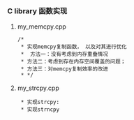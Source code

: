 ### C library 函数实现

1. my_memcpy.cpp

   ```
   /*
    * 实现memcpy复制函数， 以及对其进行优化
    *  方法一：没有考虑到内存重叠情况
    * 方法二：考虑到存在内存空间覆盖的问题；
    * 方法三：对memcpy复制效率的改进
    * */
   ```

2. my_strcpy.cpp

   ```
    * 实现strcpy: 
    * 实现strncpy
   ```
